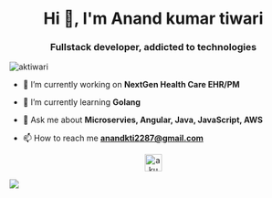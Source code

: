 <h1 align="center">Hi 👋, I'm Anand kumar tiwari</h1>
<h3 align="center">Fullstack developer, addicted to technologies</h3>

<p align="left"> <img src="https://komarev.com/ghpvc/?username=aktiwari" alt="aktiwari" /> </p>

- 🔭 I’m currently working on **NextGen Health Care EHR/PM**

- 🌱 I’m currently learning **Golang**

- 💬 Ask me about **Microservies, Angular, Java, JavaScript, AWS**

- 📫 How to reach me **anandkti2287@gmail.com**


<p align="center">
<a href="https://fb.com/akumartiwari" target="blank"><img align="center" src="https://cdn.jsdelivr.net/npm/simple-icons@3.0.1/icons/facebook.svg" alt="akumartiwari" height="30" width="30" /></a>
</p>
<img align="center" src="https://github-readme-stats.vercel.app/api/top-langs/?username=aktiwari2287&theme=radical" />
